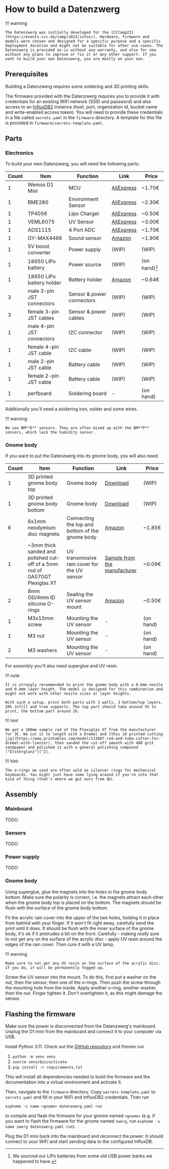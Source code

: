 # How to build a Datenzwerg

!!! warning
    
    The Datenzwerg was initially developed for the [CCCamp23](https://events.ccc.de/camp/2023/infos/). Hardware, firmware and models were chosen and designed for a specific purpose and a specific deployment duration and might not be suitable for other use cases. The Datenzwerg is provided as-is without any warranty, and also for now without any plans to improve or fix it or any other support. If you want to build your own Datenzwerg, you are mostly on your own.

## Prerequisites

Building a Datenzwerg requires some soldering and 3D printing skills.

The firmware provided with the Datenzwerg requires you to provide it with credentials for an existing WiFi network (SSID and password) and also access to an [InfluxDB2](https://influxdb.com) instance (host, port, organization id, bucket name and write-enabled access token). You will need to provide these credentials in a file called `secrets.yaml` in the `firmware` directory. A template for this file is provided in `firmware/secrets-template.yaml`.

## Parts

### Electronics

To build your own Datenzwerg, you will need the following parts:

| Count | Item | Function | Link | Price |
| ----- | ---- | -------- | ---- | ----- |
| 1 | Wemos D1 Mini | MCU | [AliExpress](https://aliexpress.com/item/1005004967205772.html) | ~1.70€ |
| 1 | BME280 | Environment Sensor | [AliExpress](https://aliexpress.com/item/1005003676342598.html) | ~2.30€ |
| 1 | TP4056 | Lipo Charger | [AliExpress](https://aliexpress.com/item/32624444293.html) | ~0.50€ |
| 1 | VEML6075 | UV Sensor | [AliExpress](https://aliexpress.com/item/1005004653958045.html) | ~3.00€ |
| 1 | ADS1115 | 4 Port ADC | [AliExpress](https://aliexpress.com/item/32817162654.html) | ~1.70€ |
| 1 | GY-MAX4466 | Sound sensor | [Amazon](https://www.amazon.de/dp/B07YDG3VZF) | ~1.90€ |
| 1 | 5V boost converter | Power supply | (WIP) | (WIP) |
| 1 | 18650 LiPo battery | Power source | (WIP) | (on hand)[^1] |
| 1 | 18650 LiPo battery holder | Battery holder | [Amazon](https://www.amazon.de/dp/B08Y5R63YB) | ~0.64€ |
| 3 | male 3-pin JST connectors | Sensor & power connectors | (WIP) | (WIP) |
| 3 | female 3-pin JST cables | Sensor & power cables | (WIP) | (WIP) |
| 1 | male 4-pin JST connectors | I2C connector | (WIP) | (WIP) |
| 1 | female 4-pin JST cable | I2C cable | (WIP) | (WIP) |
| 1 | male 2-pin JST cable | Battery cable | (WIP) | (WIP) |
| 1 | female 2-pin JST cable | Battery cable | (WIP) | (WIP) |
| 1 | perfboard | Soldering board | - | (on hand) |

Additionally you'll need a soldering iron, solder and some wires.

!!! warning
    
    We use BM**E** sensors. They are often mixed up with the BM**P** sensors, which lack the humidity sensor.

### Gnome body

If you want to put the Datenzwerg into its gnome body, you will also need:

| Count | Item | Function | Link | Price |
| ----- | ---- | -------- | ---- | ----- |
| 1 | 3D printed gnome body top | Gnome body | [Download](https://raw.githubusercontent.com/romses/Datenzwerg/main/models/datenzwerg_40p_1.2mm_top.stl) | (WIP) |
| 1 | 3D printed gnome body bottom | Gnome body | [Download](https://raw.githubusercontent.com/romses/Datenzwerg/main/models/datenzwerg_40p_1.2mm_bottom_filled.stl) | (WIP) |
| 6 | 6x1mm neodymium disc magnets | Connecting the top and bottom of the gnome body | [Amazon](https://www.amazon.de/dp/B007JTKX3Y) | ~1.85€ |
| 1 | ~3mm thick sanded and polished cut-off of a 5mm rod of 0A070GT Plexiglas XT | UV transmissive rain cover for the UV sensor | [Sample from the manufacturer](https://www.plexiglas-shop.com/en-de/products/plexiglas-xt/sr0a070gt.html) | ~0.09€ |
| 2 | 8mm OD/4mm ID silicone O-rings | Sealing the UV sensor mount | [Amazon](https://www.amazon.de/dp/B07NQFP5V8) | ~0.50€ |
| 1 | M3x10mm screw | Mounting the UV sensor | - | (on hand) |
| 1 | M3 nut | Mounting the UV sensor | - | (on hand) |
| 2 | M3 washers | Mounting the UV sensor | - | (on hand) |

For assembly you'll also need superglue and UV resin.

!!! note

    It is strongly recommended to print the gnome body with a 0.6mm nozzle and 0.4mm layer height. The model is designed for this combination and might not work with other nozzle sizes or layer heights.

    With such a setup, print both parts with 3 walls, 3 bottom/top layers, 20% infill and tree supports. The top part should take around 5h to print, the bottom part around 1h.

!!! hint

    We got a 100mm sample rod of the Plexiglas XT from the manufacturer for 3€. We cut it to length with a Dremel and [this 3d printed cutting jig](https://www.printables.com/model/113887-rod-and-tube-cutter-for-dremel-with-limiter), then sanded the cut-off smooth with 400 grit sandpaper and polished it with a general polishing compound ("Elsterglanz")[^2].

!!! hint

    The o-rings we used are often sold as silencer rings for mechanical keyboards. You might just have some lying around if you're into that kind of thing (that's where we got ours from 😅).

## Assembly

### Mainboard

TODO

### Sensors

TODO

### Power supply

TODO

### Gnome body

Using superglue, glue the magnets into the holes in the gnome body bottom. Make sure the polarity is correct, i.e. the magnets attract each other when the gnome body top is placed on the bottom. The magnets should be flush with the surface of the gnome body bottom.

Fit the acrylic rain cover into the upper of the two holes, holding it in place from behind with your finger. If it won't fit right away, carefully send the print until it does. It should be flush with the inner surface of the gnome body, it's ok if it protrudes a bit on the front. Carefully - making *really* sure to not get any on the surface of the acrylic disc - apply UV resin around the edges of the rain cover. Then cure it with a UV lamp. 

!!! warning

    Make sure to not get any UV resin on the surface of the acrylic disc. If you do, it will be permanently fogged up.

Screw the UV sensor into the mount. To do this, first put a washer on the nut, then the sensor, then one of the o-rings. Then push the screw through the mounting hole from the inside. Apply another o-ring, another washer, then the nut. Finger tighten it. Don't overtighten it, as this might damage the sensor.

## Flashing the firmware

Make sure the power is disconnected from the Datenzwerg's mainboard. Unplug the D1 mini from the mainboard and connect it to your computer via USB.

Install Python 3.11. Check out the [GitHub repository](https://github.com/romses/Datenzwerg) and therein run 

1. `python -m venv venv`
2. `source venv/bin/activate`
3. `pip install -r requirements.txt`

This will install all dependencies needed to build the firmware and the documentation into a virtual environment and activate it.

Then, navigate to the `firmware` directory. Copy `secrets-template.yaml` to `secrets.yaml` and fill in your WiFi and InfluxDB2 credentials. Then run

```
esphome -s name <gnome> datenzwerg.yaml run
```

to compile and flash the firmware for your gnome named `<gnome>` (e.g. if you want to flash the firmware for the gnome named `zwerg`, run `esphome -s name zwerg datenzwerg.yaml run`).

Plug the D1 mini back into the mainboard and reconnect the power. It should connect to your WiFi and start sending data to the configured InfluxDB.

[^1]: We sourced our LiPo batteries from some old USB power banks we happened to have.
[^2]: This is easiest done by holding the disc with pliers. For sanding, press it against an orbital sander on the lowest setting, with the right grit. For polishing, rub it manually again and again on a microfibre cloth with the polishing compound applied. Don't forget to do both sides!
